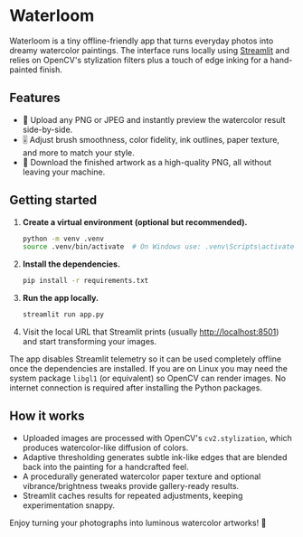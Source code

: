 # Waterloom

Waterloom is a tiny offline-friendly app that turns everyday photos into dreamy watercolor paintings. The interface runs locally using [Streamlit](https://streamlit.io/) and relies on OpenCV's stylization filters plus a touch of edge inking for a hand-painted finish.

## Features

- 🌄 Upload any PNG or JPEG and instantly preview the watercolor result side-by-side.
- 🎚️ Adjust brush smoothness, color fidelity, ink outlines, paper texture, and more to match your style.
- 💾 Download the finished artwork as a high-quality PNG, all without leaving your machine.

## Getting started

1. **Create a virtual environment (optional but recommended).**
   ```bash
   python -m venv .venv
   source .venv/bin/activate  # On Windows use: .venv\Scripts\activate
   ```
2. **Install the dependencies.**
   ```bash
   pip install -r requirements.txt
   ```
3. **Run the app locally.**
   ```bash
   streamlit run app.py
   ```
4. Visit the local URL that Streamlit prints (usually <http://localhost:8501>) and start transforming your images.

The app disables Streamlit telemetry so it can be used completely offline once the dependencies are installed. If you are on Linux
you may need the system package `libgl1` (or equivalent) so OpenCV can render images. No internet connection is required after
installing the Python packages.

## How it works

- Uploaded images are processed with OpenCV's `cv2.stylization`, which produces watercolor-like diffusion of colors.
- Adaptive thresholding generates subtle ink-like edges that are blended back into the painting for a handcrafted feel.
- A procedurally generated watercolor paper texture and optional vibrance/brightness tweaks provide gallery-ready results.
- Streamlit caches results for repeated adjustments, keeping experimentation snappy.

Enjoy turning your photographs into luminous watercolor artworks! 🎨
